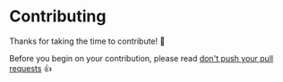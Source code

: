 # Contributing

Thanks for taking the time to contribute! 🎉

Before you begin on your contribution, please read [don't push your pull requests](https://www.igvita.com/2011/12/19/dont-push-your-pull-requests/) 👍